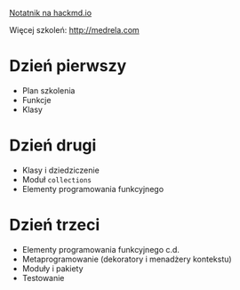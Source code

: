 [Notatnik na hackmd.io](https://hackmd.io/c/Byio2XBob)

Więcej szkoleń: <http://medrela.com>

# Dzień pierwszy

- Plan szkolenia
- Funkcje
- Klasy

# Dzień drugi

- Klasy i dziedziczenie
- Moduł `collections`
- Elementy programowania funkcyjnego

# Dzień trzeci

- Elementy programowania funkcyjnego c.d.
- Metaprogramowanie (dekoratory i menadżery kontekstu)
- Moduły i pakiety
- Testowanie